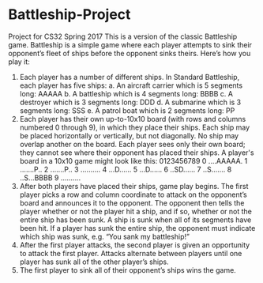 # Battleship-Project
Project for CS32 Spring 2017
This is a version of the classic Battleship game.
Battleship is a simple game where each player attempts to sink their opponent’s fleet of
ships before the opponent sinks theirs.
Here’s how you play it:
1. Each player has a number of different ships. In Standard Battleship, each player
has five ships:
a. An aircraft carrier which is 5 segments long: AAAAA
b. A battleship which is 4 segments long: BBBB
c. A destroyer which is 3 segments long: DDD
d. A submarine which is 3 segments long: SSS
e. A patrol boat which is 2 segments long: PP
2. Each player has their own up-to-10x10 board (with rows and columns numbered 0
through 9), in which they place their ships. Each ship may be placed horizontally
or vertically, but not diagonally. No ship may overlap another on the board. Each
player sees only their own board; they cannot see where their opponent has placed
their ships. A player's board in a 10x10 game might look like this:
0123456789
0 ....AAAAA.
1 .......P..
2 .......P..
3 ..........
4 ...D......
5 ...D......
6 ..SD......
7 ..S.......
8 ..S...BBBB
9 ..........
3. After both players have placed their ships, game play begins. The first player
picks a row and column coordinate to attack on the opponent’s board and
announces it to the opponent. The opponent then tells the player whether or not
the player hit a ship, and if so, whether or not the entire ship has been sunk. A
ship is sunk when all of its segments have been hit. If a player has sunk the entire
ship, the opponent must indicate which ship was sunk, e.g. “You sank my
battleship!”
4. After the first player attacks, the second player is given an opportunity to attack
the first player. Attacks alternate between players until one player has sunk all of
the other player’s ships.
5. The first player to sink all of their opponent’s ships wins the game.
